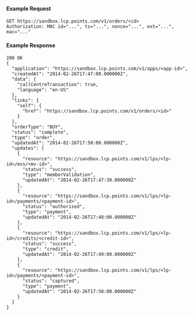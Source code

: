 #### Example Request

    GET https://sandbox.lcp.points.com/v1/orders/<id>
    Authorization: MAC id="...", ts="...", nonce="...", ext="...", mac="..."

#### Example Response

    200 OK
    {
      "application": "https://sandbox.lcp.points.com/v1/apps/<app-id>",
      "createdAt": "2014-02-26T17:47:00.000000Z",
      "data": {
        "callCentreTransaction": true,
        "language": "en-US"
      },
      "links": {
        "self": {
          "href": "https://sandbox.lcp.points.com/v1/orders/<id>"
        }
      },
      "orderType": "BUY",
      "status": "complete",
      "type": "order",
      "updatedAt": "2014-02-26T17:50:00.000000Z",
      "updates": [
        {
          "resource": "https://sandbox.lcp.points.com/v1/lps/<lp-id>/mvs/<mv-id>",
          "status": "success",
          "type": "memberValidation",
          "updatedAt": "2014-02-26T17:47:30.000000Z"
        },
        {
          "resource": "https://sandbox.lcp.points.com/v1/lps/<lp-id>/payments/<payment-id>",
          "status": "authorized",
          "type": "payment",
          "updatedAt": "2014-02-26T17:48:00.000000Z"
        },
        {
          "resource": "https://sandbox.lcp.points.com/v1/lps/<lp-id>/credits/<credit-id>",
          "status": "success",
          "type": "credit",
          "updatedAt": "2014-02-26T17:49:00.000000Z"
        },
        {
          "resource": "https://sandbox.lcp.points.com/v1/lps/<lp-id>/payments/<payment-id>",
          "status": "captured",
          "type": "payment",
          "updatedAt": "2014-02-26T17:50:00.000000Z"
        }
      ]
    }

